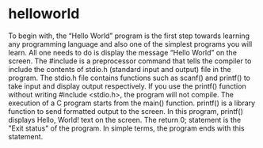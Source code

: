 # helloworld
To begin with, the “Hello World” program is the first step towards learning any programming language and also one of the simplest programs you will learn. All one needs to do is display the message “Hello World” on the screen. 
The #include is a preprocessor command that tells the compiler to include the contents of stdio.h (standard input and output) file in the program.
The stdio.h file contains functions such as scanf() and printf() to take input and display output respectively.
If you use the printf() function without writing #include <stdio.h>, the program will not compile.
The execution of a C program starts from the main() function.
printf() is a library function to send formatted output to the screen. In this program, printf() displays Hello, World! text on the screen.
The return 0; statement is the "Exit status" of the program. In simple terms, the program ends with this statement.

